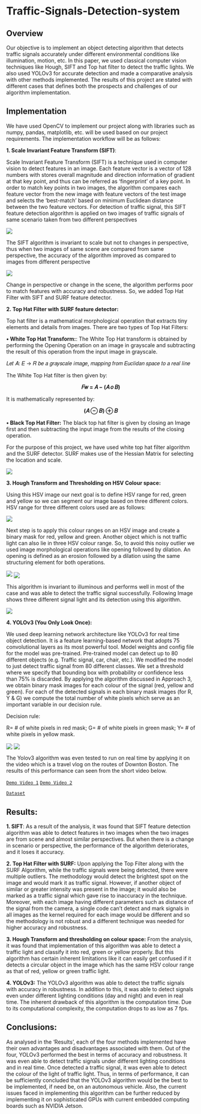 # Traffic-Signals-Detection-system

## Overview

Our objective is to implement an object detecting algorithm that detects traffic signals accurately under different environmental conditions like illumination, motion, etc. In this paper, we used classical computer vision techniques like Hough, SIFT and Top hat filter to detect the traffic lights. We also used YOLOv3 for accurate detection and made a comparative analysis with other methods implemented. The results of this project are stated with different cases that defines both the prospects and challenges of our algorithm implementation.
  
  ## Implementation 
  We have used OpenCV to implement our project along with libraries such as numpy, pandas, matplotlib, etc. will be used based on our project requirements. The implementation workflow will be as follows:

**1. Scale Invariant Feature Transform (SIFT)**: 

Scale Invariant Feature Transform (SIFT) is a technique used in computer vision to detect features in an image. Each feature vector is a vector of 128 numbers with stores overall magnitude and direction information of gradient at that key point, and thus can be referred as ‘fingerprint’ of a key point. In order to match key points in two images, the algorithm compares each feature vector from the new image with feature vectors of the test image and selects the ‘best-match’ based on minimum Euclidean distance between the two feature vectors. For detection of traffic signal, this SIFT feature detection algorithm is applied on two images of traffic signals of same scenario taken from two different perspectives

<img src="Report/2.JPG" align="center">

The SIFT algorithm is invariant to scale but not to changes in perspective, thus when two images of same scene are compared from same perspective, the accuracy of the algorithm improved as compared to images from different perspective

<img src="Report/3.JPG"  align="center">

Change in perspective or change in the scene, the algorithm performs poor to match features with accuracy and robustness. So, we added Top Hat Filter with SIFT and SURF feature detector.

**2.	Top Hat Filter with SURF feature detector:** 

Top hat filter is a mathematical morphological operation that extracts tiny elements and details from images. There are two types of Top Hat Filters:

**•	White Top Hat Transform:**: The White Top Hat transform is obtained by performing the Opening Operation on an image in grayscale and subtracting the result of this operation from the input image in grayscale.

𝐿𝑒𝑡 𝐴: 𝐸 → 𝑅 𝑏𝑒 𝑎 𝑔𝑟𝑎𝑦𝑠𝑐𝑎𝑙𝑒 𝑖𝑚𝑎𝑔𝑒, 𝑚𝑎𝑝𝑝𝑖𝑛𝑔 𝑓𝑟𝑜𝑚 𝐸𝑢𝑐𝑙𝑖𝑑𝑎𝑛 𝑠𝑝𝑎𝑐𝑒 𝑡𝑜 𝑎 𝑟𝑒𝑎𝑙 𝑙𝑖𝑛𝑒

The White Top Hat filter is then given by:

<p align="center">
<b>𝐹𝑤 = 𝐴 − (𝐴 𝜊 𝐵)</b>
</p>

It is mathematically represented by:

<p align="center">
  <b>(𝐴 ⊖ 𝐵) ⊕ 𝐵</b>
</p>

**•	Black Top Hat Filter:** The black top hat filter is given by closing an Image first and then subtracting the input image from the results of the closing operation.

For the purpose of this project, we have used white top hat filter algorithm and the SURF detector. SURF makes use of the Hessian Matrix for selecting the location and scale.

<img src="Report/4.JPG" align="center">

**3.	Hough Transform and Thresholding on HSV Colour space:** 

Using this HSV image our next goal is to define HSV range for red, green and yellow so we can segment our image based on three different colors. HSV range for three different colors used are as follows:

<img src="Report/t2.JPG" align="center">

Next step is to apply this colour ranges on an HSV image and create a binary mask for red, yellow and green. Another object which is not traffic light can also lie in three HSV colour range. So, to avoid this noisy outlier we used image morphological operations like opening followed by dilation. An opening is defined as an erosion followed by a dilation using the same structuring element for both operations.

<img src="Report/Report%20Images/2.JPG">

<img src="Report/6.JPG" align="center">

This algorithm is invariant to illuminous and performs well in most of the case and was able to detect the traffic signal successfully. Following Image shows three different signal light and its detection using this algorithm.

<img src="Report/7.JPG" >

**4.	YOLOv3 (You Only Look Once):**

We used deep learning network architecture like YOLOv3 for real time object detection. It is a feature learning-based network that adopts 75 convolutional layers as its most powerful tool. Model weights and config file for the model was pre-trained. Pre-trained model can detect up to 80 different objects (e.g. Traffic signal, car, chair, etc.). We modified the model to just detect traffic signal from 80 different classes. We set a threshold where we specify that bounding box with probability or confidence less than 75% is discarded. By applying the algorithm discussed in Approach 3, we obtain binary mask images for each colour of the signal (red, yellow and green). For each of the detected signals in each binary mask images (for R, Y & G) we compute the total number of white pixels which serve as an important variable in our decision rule.

Decision rule:

R= # of white pixels in red mask;
G= # of white pixels in green mask;
Y= # of white pixels in yellow mask.

<img src="Report/t1.JPG" align="center">

<img src="Report/8.JPG" align="center">

The Yolov3 algorithm was even tested to run on real time by applying it on the video which is a travel vlog on the routes of Downton Boston. The results of this performance can seen from the short video below.

[`Demo Video 1`]  [`Demo Video 2`]  

[`Dataset`]

[`Demo Video 1`]: https://www.youtube.com/watch?v=PsYKZ-kU1rA
[`Demo Video 2`]: https://www.youtube.com/watch?v=6thHwfyPkGg
[`Dataset`]: http://computing.wpi.edu/dataset.html

## Results: 
**1. SIFT**: As a result of the analysis, it was found that SIFT feature detection algorithm
was able to detect features in two images when the two images are from scene and almost similar
perspectives. But when there is a change in scenario or perspective, the performance of the algorithm deteriorates, and it loses it accuracy.

**2. Top Hat Filter with SURF:**
Upon applying the Top Filter along with the SURF Algorithm, while the traffic signals were being
detected, there were multiple outliers. The methodology would detect the brightest spot on the
image and would mark it as traffic signal. However, if another object of similar or greater
intensity was present in the image; it would also be marked as a traffic signal which gave rise to
inaccuracy in the technique. Moreover, with each image having different parameters such as
distance of the signal from the camera, a single code can’t detect and mark signals in all images
as the kernel required for each image would be different and so the methodology is not robust
and a different technique was needed for higher accuracy and robustness.

**3. Hough Transform and thresholding on colour space:**
From the analysis, it was found that implementation of this algorithm was able to detect a traffic light and classify it into red, green or yellow properly. But this algorithm has certain inherent limitations like it can easily get confused if it detects a circular object in the image which has the same HSV colour range as that of red, yellow or green traffic light.

**4. YOLOv3:**
The YOLOv3 algorithm was able to detect the traffic signals with accuracy in robustness. In addition to this, it was able to detect signals even under different lighting conditions (day and night) and even in real time. The inherent drawback of this algorithm is the computation time. Due to its computational complexity, the computation drops to as low as 7 fps.

## Conclusions:
As analysed in the ‘Results’, each of the four methods implemented have their own advantages and disadvantages associated with them. Out of the four, YOLOv3 performed the best in terms of accuracy and robustness. It was even able to detect traffic signals under different lighting conditions and in real time. Once detected a traffic signal, it was even able to detect the colour of the light of traffic light. Thus, in terms of performance, it can be sufficiently concluded that the YOLOv3 algorithm would be the best to be implemented, if need be, on an autonomous vehicle. Also, the current issues faced in implementing this algorithm can be further reduced by implementing it on sophisticated GPUs with current embedded computing boards such as NVIDIA Jetson.

